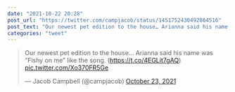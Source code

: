 ```yaml
---
date: "2021-10-22 20:28"
post_url: "https://twitter.com/campjacob/status/1451752430492864516"
post_text: "Our newest pet edition to the house… Arianna said his name was “Fishy on me” like the song. (https://t.co/4EGLit7gAQ) https://t.co/Xo370FR5Ge"
categories: "tweet"
---
```


<blockquote class="twitter-tweet"><p lang="en" dir="ltr">Our newest pet edition to the house… Arianna said his name was “Fishy on me” like the song. (<a href="https://t.co/4EGLit7gAQ">https://t.co/4EGLit7gAQ</a>) <a href="https://t.co/Xo370FR5Ge">pic.twitter.com/Xo370FR5Ge</a></p>&mdash; Jacob Campbell (@campjacob) <a href="https://twitter.com/campjacob/status/1451752430492864516?ref_src=twsrc%5Etfw">October 23, 2021</a></blockquote> <script async src="https://platform.twitter.com/widgets.js" charset="utf-8"></script> 
